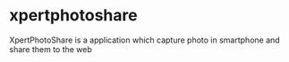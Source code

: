 xpertphotoshare
===============

XpertPhotoShare is a application which capture photo in smartphone and share them to the web